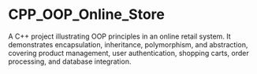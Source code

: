 # CPP_OOP_Online_Store
A C++ project illustrating OOP principles in an online retail system. It demonstrates encapsulation, inheritance, polymorphism, and abstraction, covering product management, user authentication, shopping carts, order processing, and database integration.
